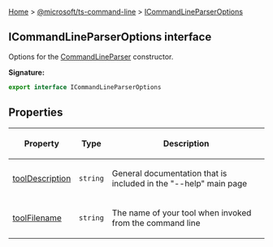 [Home](./index) &gt; [@microsoft/ts-command-line](./ts-command-line.md) &gt; [ICommandLineParserOptions](./ts-command-line.icommandlineparseroptions.md)

## ICommandLineParserOptions interface

Options for the [CommandLineParser](./ts-command-line.commandlineparser.md) constructor.

<b>Signature:</b>

```typescript
export interface ICommandLineParserOptions 
```

## Properties

|  <p>Property</p> | <p>Type</p> | <p>Description</p> |
|  --- | --- | --- |
|  <p>[toolDescription](./ts-command-line.icommandlineparseroptions.tooldescription.md)</p> | <p>`string`</p> | <p>General documentation that is included in the "--help" main page</p> |
|  <p>[toolFilename](./ts-command-line.icommandlineparseroptions.toolfilename.md)</p> | <p>`string`</p> | <p>The name of your tool when invoked from the command line</p> |

